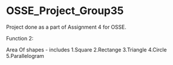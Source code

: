 # OSSE_Project_Group35
Project done as a part of Assignment 4 for OSSE.

Function 2:

Area Of shapes - includes 
1.Square
2.Rectange
3.Triangle
4.Circle
5.Parallelogram
